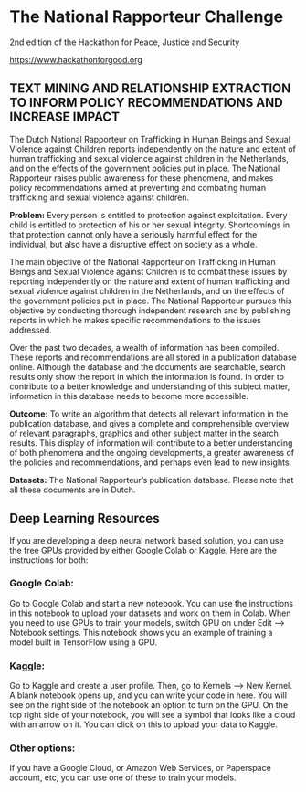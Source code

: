 # The National Rapporteur Challenge
2nd edition of the Hackathon for Peace, Justice and Security

https://www.hackathonforgood.org

## TEXT MINING AND RELATIONSHIP EXTRACTION TO INFORM POLICY RECOMMENDATIONS AND INCREASE IMPACT
The Dutch National Rapporteur on Trafficking in Human Beings and Sexual Violence against Children reports independently on the nature and extent of human trafficking and sexual violence against children in the Netherlands, and on the effects of the government policies put in place. The National Rapporteur raises public awareness for these phenomena, and makes policy recommendations aimed at preventing and combating human trafficking and sexual violence against children. 

**Problem:** Every person is entitled to protection against exploitation. Every child is entitled to protection of his or her sexual integrity. Shortcomings in that protection cannot only have a seriously harmful effect for the individual, but also have a disruptive effect on society as a whole.

The main objective of the National Rapporteur on Trafficking in Human Beings and Sexual Violence against Children is to combat these issues by reporting independently on the nature and extent of human trafficking and sexual violence against children in the Netherlands, and on the effects of the government policies put in place. The National Rapporteur pursues this objective by conducting thorough independent research and by publishing reports in which he makes specific recommendations to the issues addressed. 

Over the past two decades, a wealth of information has been compiled. These reports and recommendations are all stored in a publication database online. Although the database and the documents are searchable, search results only show the report in which the information is found. In order to contribute to a better knowledge and understanding of this subject matter, information in this database needs to become more accessible.    

**Outcome:** To write an algorithm that detects all relevant information in the publication database, and gives a complete and comprehensible overview of relevant paragraphs, graphics and other subject matter in the search results. This display of information will contribute to a better understanding of both phenomena and the ongoing developments, a greater awareness of the policies and recommendations, and perhaps even lead to new insights.  

**Datasets:** The National Rapporteur’s  publication database. Please note that all these documents are in Dutch.



## Deep Learning Resources
If you are developing a deep neural network based solution, you can use the free GPUs provided by either Google Colab or Kaggle. Here are the instructions for both:

### Google Colab:
Go to Google Colab and start a new notebook. You can use the instructions in this notebook to upload your datasets and work on them in Colab. When you need to use GPUs to train your models, switch GPU on under Edit --> Notebook settings. This notebook shows you an example of training a model built in TensorFlow using a GPU.

### Kaggle:
Go to Kaggle and create a user profile. Then, go to Kernels --> New Kernel. A blank notebook opens up, and you can write your code in here. You will see on the right side of the notebook an option to turn on the GPU. On the top right side of your notebook, you will see a symbol that looks like a cloud with an arrow on it. You can click on this to upload your data to Kaggle.

### Other options:
If you have a Google Cloud, or Amazon Web Services, or Paperspace account, etc, you can use one of these to train your models.
